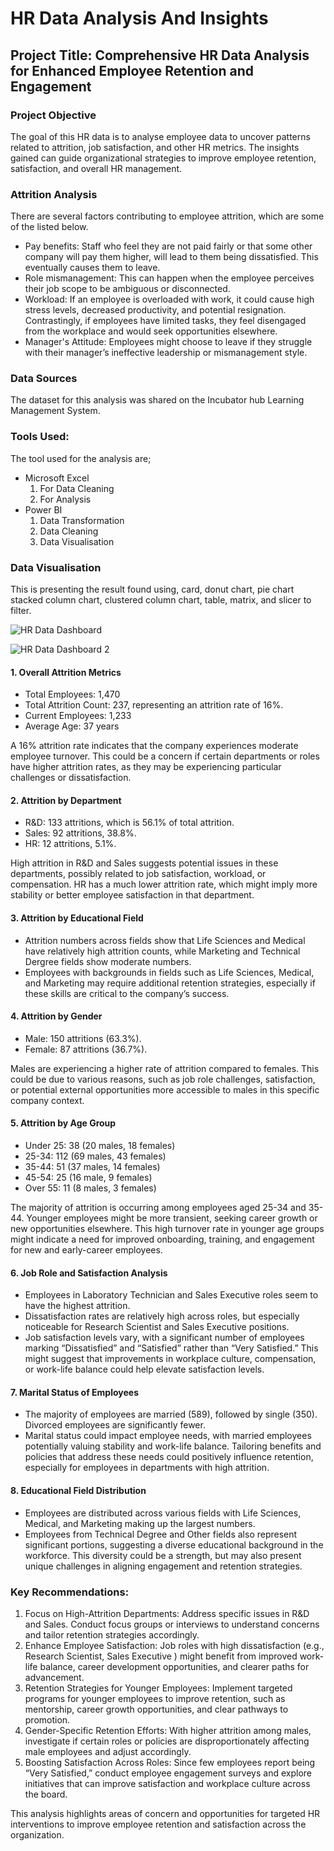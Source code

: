 # HR Data Analysis And Insights

## Project Title: Comprehensive HR Data Analysis for Enhanced Employee Retention and Engagement

### Project Objective
The goal of this HR data is to analyse employee data to uncover patterns related to attrition, job satisfaction, and other HR metrics. The insights gained can guide organizational strategies to improve employee retention, satisfaction, and overall HR management.

### Attrition Analysis
There are several factors contributing to employee attrition, which are some of the listed below.
- Pay benefits: Staff who feel they are not paid fairly or that some other company will pay them higher, will lead to them being dissatisfied. This eventually causes them to leave.
- Role mismanagement: This can happen when the employee perceives their job scope to be ambiguous or disconnected.
- Workload: If an employee is overloaded with work, it could cause high stress levels, decreased productivity, and potential resignation. Contrastingly, if employees have limited tasks, they feel disengaged from the workplace and would seek opportunities elsewhere.
-  Manager's Attitude: Employees might choose to leave if they struggle with their manager’s ineffective leadership or mismanagement style.

### Data Sources
The dataset for this analysis was shared on the Incubator hub Learning Management System.

### Tools Used:
The tool used for the analysis are;

- Microsoft Excel 
    1. For Data Cleaning
    2. For Analysis
- Power BI
    1. Data Transformation
    2. Data Cleaning
    3. Data Visualisation

### Data Visualisation
This is presenting the result found using, card, donut chart, pie chart stacked column chart, clustered column chart, table, matrix, and slicer to filter.

![HR Data Dashboard](https://github.com/user-attachments/assets/a593de6f-2b99-4c37-bec5-ab4e05c34bcb)

![HR Data Dashboard 2](https://github.com/user-attachments/assets/8d25cbcc-7dc1-429e-8e5f-08b85b293ffe)


#### 1. Overall Attrition Metrics
  - Total Employees: 1,470
  -	Total Attrition Count: 237, representing an attrition rate of 16%.
  - Current Employees: 1,233
  - Average Age: 37 years

A 16% attrition rate indicates that the company experiences moderate employee turnover. This could be a concern if certain departments or roles have higher attrition rates, as they may be experiencing particular challenges or dissatisfaction.

#### 2. Attrition by Department
  - R&D: 133 attritions, which is 56.1% of total attrition.
  - Sales: 92 attritions, 38.8%.
  - HR: 12 attritions, 5.1%.

High attrition in R&D and Sales suggests potential issues in these departments, possibly related to job satisfaction, workload, or compensation. HR has a much lower attrition rate, which might imply more stability or better employee satisfaction in that department.

#### 3. Attrition by Educational Field
  - Attrition numbers across fields show that Life Sciences and Medical have relatively high attrition counts, while Marketing and Technical Dergree fields show moderate numbers.
  - Employees with backgrounds in fields such as Life Sciences, Medical, and Marketing may require additional retention strategies, especially if these skills are critical to the company’s success.

#### 4. Attrition by Gender
  - Male: 150 attritions (63.3%).
  - Female: 87 attritions (36.7%).

Males are experiencing a higher rate of attrition compared to females. This could be due to various reasons, such as job role challenges, satisfaction, or potential external opportunities more accessible to males in this specific company context.

#### 5. Attrition by Age Group
  - Under 25: 38 (20 males, 18 females)
  - 25-34: 112 (69 males, 43 females)
  - 35-44: 51 (37 males, 14 females)
  - 45-54: 25 (16 male, 9 females)
  - Over 55: 11 (8 males, 3 females)

The majority of attrition is occurring among employees aged 25-34 and 35-44. Younger employees might be more transient, seeking career growth or new opportunities elsewhere. This high turnover rate in younger age groups might indicate a need for improved onboarding, training, and engagement for new and early-career employees.

#### 6. Job Role and Satisfaction Analysis
  - Employees in Laboratory Technician and Sales Executive roles seem to have the highest attrition.
  - Dissatisfaction rates are relatively high across roles, but especially noticeable for Research Scientist and Sales Executive positions.
  - Job satisfaction levels vary, with a significant number of employees marking “Dissatisfied” and “Satisfied” rather than “Very Satisfied.” This might suggest that improvements in workplace culture, compensation, or work-life balance could help elevate satisfaction levels.

#### 7. Marital Status of Employees
  - The majority of employees are married (589), followed by single (350). Divorced employees are significantly fewer.
  - Marital status could impact employee needs, with married employees potentially valuing stability and work-life balance. Tailoring benefits and policies that address these needs could positively influence retention, especially for employees in departments with high attrition.

#### 8. Educational Field Distribution
  - Employees are distributed across various fields with Life Sciences, Medical, and Marketing making up the largest numbers.
  - Employees from Technical Degree and Other fields also represent significant portions, suggesting a diverse educational background in the workforce. This diversity could be a strength, but may also present unique challenges in aligning engagement and retention strategies.

### Key Recommendations:
1. Focus on High-Attrition Departments: Address specific issues in R&D and Sales. Conduct focus groups or interviews to understand concerns and tailor retention strategies accordingly.
2. Enhance Employee Satisfaction: Job roles with high dissatisfaction (e.g., Research Scientist, Sales Executive ) might benefit from improved work-life balance, career development opportunities, and clearer paths for advancement.
3. Retention Strategies for Younger Employees: Implement targeted programs for younger employees to improve retention, such as mentorship, career growth opportunities, and clear pathways to promotion.
4. Gender-Specific Retention Efforts: With higher attrition among males, investigate if certain roles or policies are disproportionately affecting male employees and adjust accordingly.
5. Boosting Satisfaction Across Roles: Since few employees report being “Very Satisfied,” conduct employee engagement surveys and explore initiatives that can improve satisfaction and workplace culture across the board.

This analysis highlights areas of concern and opportunities for targeted HR interventions to improve employee retention and satisfaction across the organization.








